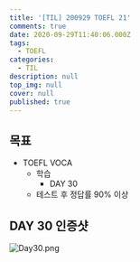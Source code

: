 ```yaml
---
title: '[TIL] 200929 TOEFL 21'
comments: true
date: 2020-09-29T11:40:06.000Z
tags:
  - TOEFL
categories:
  - TIL
description: null
top_img: null
cover: null
published: true
---
```


## 목표
- TOEFL VOCA 
    - 학습
        - DAY 30
    - 테스트 후 정답률 90% 이상

## DAY 30 인증샷
![Day30.png]({{site.baseurl}}/_posts/Day30.png)
